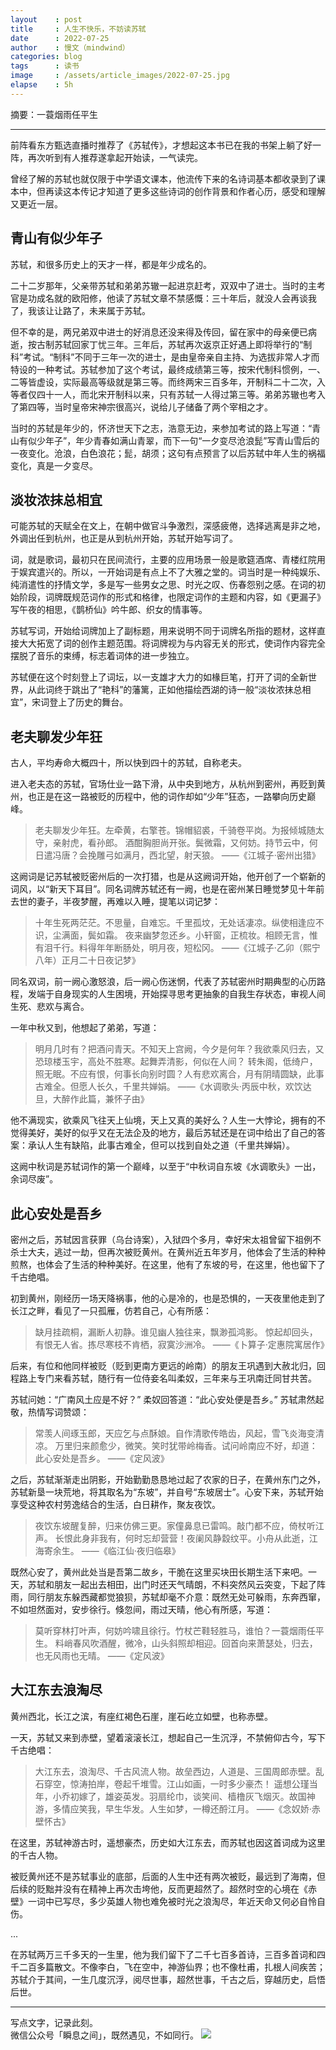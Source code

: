 ```yaml
---
layout    : post
title     : 人生不快乐，不妨读苏轼
date      : 2022-07-25
author    : 慢文（mindwind）
categories: blog
tags      : 读书
image     : /assets/article_images/2022-07-25.jpg
elapse    : 5h
---
```


摘要：一蓑烟雨任平生

---

前阵看东方甄选直播时推荐了《苏轼传》，才想起这本书已在我的书架上躺了好一阵，再次听到有人推荐遂拿起开始读，一气读完。

曾经了解的苏轼也就仅限于中学语文课本，他流传下来的名诗词基本都收录到了课本中，但再读这本传记才知道了更多这些诗词的创作背景和作者心历，感受和理解又更近一层。


## 青山有似少年子
苏轼，和很多历史上的天才一样，都是年少成名的。

二十二岁那年，父亲带苏轼和弟弟苏辙一起进京赶考，双双中了进士。当时的主考官是功成名就的欧阳修，他读了苏轼文章不禁感慨：三十年后，就没人会再谈我了，我该让让路了，未来属于苏轼。

但不幸的是，两兄弟双中进士的好消息还没来得及传回，留在家中的母亲便已病逝，按古制苏轼回家丁忧三年。三年后，苏轼再次返京正好遇上即将举行的“制科”考试。“制科”不同于三年一次的进士，是由皇帝亲自主持、为选拔非常人才而特设的一种考试。苏轼参加了这个考试，最终成绩第三等，按宋代制科惯例，一、二等皆虚设，实际最高等级就是第三等。而终两宋三百多年，开制科二十二次，入等者仅四十一人，而北宋开制科以来，只有苏轼一人得过第三等。弟弟苏辙也考入了第四等，当时皇帝宋神宗很高兴，说给儿子储备了两个宰相之才。

当时的苏轼是年少的，怀济世天下之志，浩意无边，来参加考试的路上写道：“青山有似少年子”，年少青春如满山青翠，而下一句“一夕变尽沧浪髭”写青山雪后的一夜变化。沧浪，白色浪花；髭，胡须；这句有点预言了以后苏轼中年人生的祸福变化，真是一夕变尽。


## 淡妆浓抹总相宜
可能苏轼的天赋全在文上，在朝中做官斗争激烈，深感疲倦，选择逃离是非之地，外调出任到杭州，也正是从到杭州开始，苏轼开始写词了。

词，就是歌词，最初只在民间流行，主要的应用场景一般是歌筵酒席、青楼红院用于娱宾遣兴的。所以，一开始词是有点上不了大雅之堂的。词当时是一种纯娱乐、纯消遣性的抒情文学，多是写一些男女之思、时光之叹、伤春怨别之感。在词的初始阶段，词牌既规范词作的形式和格律，也限定词作的主题和内容，如《更漏子》写午夜的相思，《鹊桥仙》吟牛郎、织女的情事等。

苏轼写词，开始给词牌加上了副标题，用来说明不同于词牌名所指的题材，这样直接大大拓宽了词的创作主题范围。将词牌视为与内容无关的形式，使词作内容完全摆脱了音乐的束缚，标志着词体的进一步独立。

苏轼便在这个时刻登上了词坛，以一支雄才大力的如椽巨笔，打开了词的全新世界，从此词终于跳出了“艳科”的藩篱，正如他描绘西湖的诗一般“淡妆浓抹总相宜”，宋词登上了历史的舞台。


## 老夫聊发少年狂
古人，平均寿命大概四十，所以快到四十的苏轼，自称老夫。

进入老夫态的苏轼，官场仕业一路下滑，从中央到地方，从杭州到密州，再贬到黄州，也正是在这一路被贬的历程中，他的词作却如“少年”狂态，一路攀向历史巅峰。

> 老夫聊发少年狂。左牵黄，右擎苍。锦帽貂裘，千骑卷平岗。为报倾城随太守，亲射虎，看孙郎。
> 酒酣胸胆尚开张。鬓微霜，又何妨。持节云中，何日遣冯唐？会挽雕弓如满月，西北望，射天狼。
>   ——《江城子·密州出猎》

这阙词是记苏轼被贬密州后的一次打猎，也是从这阙词开始，他开创了一个崭新的词风，以“新天下耳目”。同名词牌苏轼还有一阙，也是在密州某日睡觉梦见十年前去世的妻子，半夜梦醒，再难以入睡，提笔以词记梦：

> 十年生死两茫茫。不思量，自难忘。千里孤坟，无处话凄凉。纵使相逢应不识，尘满面，鬓如霜。
> 夜来幽梦忽还乡。小轩窗，正梳妆。相顾无言，惟有泪千行。料得年年断肠处，明月夜，短松冈。
>     ——《江城子·乙卯（熙宁八年）正月二十日夜记梦》

同名双词，前一阙心激怒浪，后一阙心伤迷惘，代表了苏轼密州时期典型的心历路程，发端于自身现实的人生困境，开始探寻思考更抽象的自我生存状态，审视人间生死、悲欢与离合。

一年中秋又到，他想起了弟弟，写道：

> 明月几时有？把酒问青天。不知天上宫阙，今夕是何年？我欲乘风归去，又恐琼楼玉宇，高处不胜寒。起舞弄清影，何似在人间？
> 转朱阁，低绮户，照无眠。不应有恨，何事长向别时圆？人有悲欢离合，月有阴晴圆缺，此事古难全。但愿人长久，千里共婵娟。
>     ——《水调歌头·丙辰中秋，欢饮达旦，大醉作此篇，兼怀子由》

他不满现实，欲乘风飞往天上仙境，天上又真的美好么？人生一大悖论，拥有的不觉得美好，美好的似乎又在无法企及的地方，最后苏轼还是在词中给出了自己的答案：承认人生有缺陷，此事古难全，但可以找到自处之道（千里共婵娟）。

这阙中秋词是苏轼词作的第一个巅峰，以至于“中秋词自东坡《水调歌头》一出，余词尽废”。


## 此心安处是吾乡
密州之后，苏轼因言获罪（乌台诗案），入狱四个多月，幸好宋太祖曾留下祖例不杀士大夫，逃过一劫，但再次被贬黄州。在黄州近五年岁月，他体会了生活的种种煎熬，也体会了生活的种种美好。在这里，他有了东坡的号，在这里，他也留下了千古绝唱。

初到黄州，刚经历一场天降祸事，他的心是冷的，也是恐惧的，一天夜里他走到了长江之畔，看见了一只孤雁，仿若自己，心有所感：

> 缺月挂疏桐，漏断人初静。谁见幽人独往来，飘渺孤鸿影。
> 惊起却回头，有恨无人省。拣尽寒枝不肯栖，寂寞沙洲冷。
>     ——《卜算子·定惠院寓居作》

后来，有位和他同样被贬（贬到更南方更远的岭南）的朋友王巩遇到大赦北归，回程路上专门来看苏轼，随行有一位侍妾名叫柔奴，三年来与王巩南迁同甘共苦。

苏轼问她：“广南风土应是不好？”
柔奴回答道：“此心安处便是吾乡。”
苏轼肃然起敬，热情写词赞颂：

> 常羡人间琢玉郎，天应乞与点酥娘。自作清歌传皓齿，风起，雪飞炎海变清凉。
> 万里归来颜愈少，微笑。笑时犹带岭梅香。试问岭南应不好，却道：此心安处是吾乡。
>     ——《定风波》

之后，苏轼渐渐走出阴影，开始勤勤恳恳地过起了农家的日子，在黄州东门之外，苏轼新垦一块荒地，将其取名为“东坡”，并自号“东坡居士”。心安下来，苏轼开始享受这种农村劳逸结合的生活，白日耕作，聚友夜饮。

> 夜饮东坡醒复醉，归来仿佛三更。家僮鼻息已雷鸣。敲门都不应，倚杖听江声。
> 长恨此身非我有，何时忘却营营！夜阑风静縠纹平。小舟从此逝，江海寄余生。
>     ——《临江仙·夜归临皋》

既然心安了，黄州此处当是吾第二故乡，干脆在这里买块田长期生活下来吧。一天，苏轼和朋友一起出去相田，出门时还天气晴朗，不料突然风云突变，下起了阵雨，同行朋友东躲西藏都觉狼狈，苏轼却毫不介意：既然无处可躲雨，东奔西窜，不如坦然面对，安步徐行。倏忽间，雨过天晴，他心有所感，写道：

> 莫听穿林打叶声，何妨吟啸且徐行。竹杖芒鞋轻胜马，谁怕？一蓑烟雨任平生。
> 料峭春风吹酒醒，微冷，山头斜照却相迎。回首向来萧瑟处，归去，也无风雨也无晴。
>     ——《定风波》


## 大江东去浪淘尽
黄州西北，长江之滨，有座红褐色石崖，崖石屹立如壁，也称赤壁。

一天，苏轼又来到赤壁，望着滚滚长江，想起自己一生沉浮，不禁俯仰古今，写下千古绝唱：

> 大江东去，浪淘尽、千古风流人物。故垒西边，人道是、三国周郎赤壁。乱石穿空，惊涛拍岸，卷起千堆雪。江山如画，一时多少豪杰！
> 遥想公瑾当年，小乔初嫁了，雄姿英发。羽扇纶巾，谈笑间、樯橹灰飞烟灭。故国神游，多情应笑我，早生华发。人生如梦，一樽还酹江月。
>     ——《念奴娇·赤壁怀古》

在这里，苏轼神游古时，遥想豪杰，历史如大江东去，而苏轼也因这首词成为这里的千古人物。

被贬黄州还不是苏轼事业的底部，后面的人生中还有两次被贬，最远到了海南，但后续的贬黜并没有在精神上再次击垮他，反而更超然了。超然时空的心境在《赤壁》一词中已写尽，多少英雄人物也难免被时光之浪淘尽，年近天命又何必自怜自伤。

...

在苏轼两万三千多天的一生里，他为我们留下了二千七百多首诗，三百多首词和四千二百多篇散文。不像李白，飞在空中，神游仙界；也不像杜甫，扎根人间疾苦；苏轼介于其间，一生几度沉浮，阅尽世事，超然世事，千古之后，穿越历史，启悟后世。


---
写点文字，记录此刻。  
微信公众号「瞬息之间」，既然遇见，不如同行。
![](/assets/images/qrcode_wechat_avatar.jpg)
